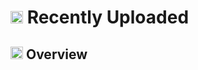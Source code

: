 # <img src="https://raw.githubusercontent.com/FortAwesome/Font-Awesome/6.x/svgs/solid/upload.svg" width="20" height="20"> Recently Uploaded

## <img src="https://raw.githubusercontent.com/FortAwesome/Font-Awesome/6.x/svgs/solid/magnifying-glass-chart.svg" width="20" height="20"> Overview

